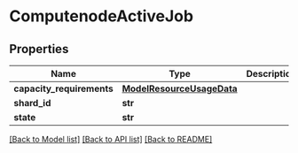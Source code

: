 # ComputenodeActiveJob

## Properties
Name | Type | Description | Notes
------------ | ------------- | ------------- | -------------
**capacity_requirements** | [**ModelResourceUsageData**](ModelResourceUsageData.md) |  | [optional] 
**shard_id** | **str** |  | [optional] 
**state** | **str** |  | [optional] 

[[Back to Model list]](../README.md#documentation-for-models) [[Back to API list]](../README.md#documentation-for-api-endpoints) [[Back to README]](../README.md)

